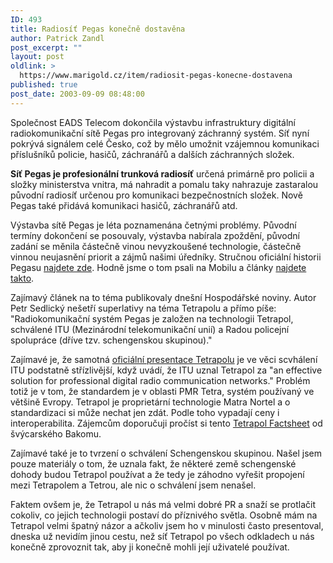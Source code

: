 ```yaml
---
ID: 493
title: Radiosíť Pegas konečně dostavěna
author: Patrick Zandl
post_excerpt: ""
layout: post
oldlink: >
  https://www.marigold.cz/item/radiosit-pegas-konecne-dostavena
published: true
post_date: 2003-09-09 08:48:00
---
```

Společnost EADS Telecom dokončila výstavbu infrastruktury digitální radiokomunikační sítě Pegas pro integrovaný záchranný systém. Síť nyní pokrývá signálem celé Česko, což by mělo umožnit vzájemnou komunikaci příslušníků policie, hasičů, záchranářů a dalších záchranných složek. 
<p>
<STRONG>Síť Pegas je profesionální trunková radiosíť</STRONG> určená primárně pro policii a složky ministerstva vnitra, má nahradit a pomalu taky nahrazuje zastaralou původní radiosíť určenou pro komunikaci bezpečnostních složek. Nově Pegas také přidává komunikaci hasičů, záchranářů atd. 
<p>
Výstavba sítě Pegas je léta poznamenána četnými problémy. Původní termíny dokončení se posouvaly, výstavba nabírala zpoždění, původní zadání se měnila částečně vinou nevyzkoušené technologie, částečně vinnou neujasnění priorit a zájmů našimi úředníky. Stručnou oficiální historii Pegasu <A href="http://www.mvcr.cz/aktualit/sdeleni/2002/peghist.html">najdete zde</A>. Hodně jsme o tom psali na Mobilu a články <A href="http://mobil.idnes.cz/search.html?dotaz=matra" target=_blank>najdete takto</A>.
<p>
Zajímavý článek na to téma publikovaly dnešní Hospodářské noviny. Autor Petr Sedlický nešetří superlativy na téma Tetrapolu a přímo píše: "Radiokomunikační systém Pegas je založen na technologii Tetrapol, schválené ITU (Mezinárodní telekomunikační unií) a Radou policejní spolupráce (dříve tzv. schengenskou skupinou)." 
<p>
Zajímavé je, že samotná <A href="http://www.tetrapol.com/www/tech/pos.php">oficiální presentace Tetrapolu</A> je ve věci scvhálení ITU podstatně střízlivější, když uvádí, že ITU uznal Tetrapol za "an effective solution for professional digital radio communication networks." Problém totiž je v tom, že standardem je v oblasti PMR Tetra, systém používaný ve většině Evropy. Tetrapol je proprietární technologie Matra Nortel a o standardizaci si může nechat jen zdát. Podle toho vypadají ceny i interoperabilita. Zájemcům doporučuji pročíst si tento <A href="http://www.bakom.ch/imperia/md/content/english/telecomdienste/factsheets/5.pdf">Tetrapol Factsheet</A> od švýcarského Bakomu. 
<p>
Zajímavé také je to tvrzení o schválení Schengenskou skupinou. Našel jsem pouze materiály o tom, že uznala fakt, že některé země schengenské dohody budou Tetrapol používat a že tedy je záhodno vyřešit propojení mezi Tetrapolem a Tetrou, ale nic o schválení jsem nenašel. 
<p>
Faktem ovšem je, že Tetrapol u nás má velmi dobré PR a snaží se protlačit cokoliv, co jejich technologii postaví do příznivého světla. Osobně mám na Tetrapol velmi špatný názor a ačkoliv jsem ho v minulosti často presentoval, dneska už nevidím jinou cestu, než síť Tetrapol po všech odkladech u nás konečně zprovoznit tak, aby ji konečně mohli její uživatelé používat.</p>
